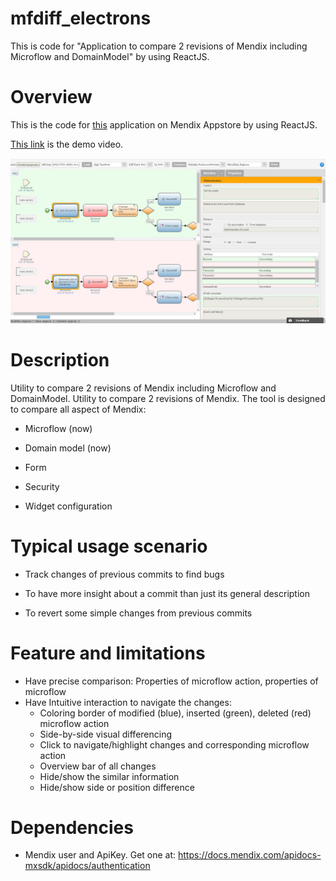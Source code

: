 # mfdiff_electrons
This is code for "Application to compare 2 revisions of Mendix including Microflow and DomainModel"  by using ReactJS.

# Overview

This is the code for [this](https://appstore.home.mendix.com/link/app/60761/SCH/Mendix-DiffTool) application on Mendix Appstore by using ReactJS.

[This link](https://youtu.be/hNBJ8GYcc0U) is the demo video.

![Image](images/capture.png)

# Description

Utility to compare 2 revisions of Mendix including Microflow and DomainModel.
Utility to compare 2 revisions of Mendix. The tool is designed to compare all aspect of Mendix:

 - Microflow (now)

 - Domain model (now)

 - Form

 - Security

 - Widget configuration

# Typical usage scenario

 - Track changes of previous commits to find bugs

 - To have more insight about a commit than just its general description 

 - To revert some simple changes from previous commits

# Feature and limitations

 - Have precise  comparison: Properties of microflow action, properties of microflow
 - Have Intuitive interaction to navigate the changes:
     - Coloring border of modified (blue), inserted (green), deleted (red) microflow action
     - Side-by-side visual differencing
     - Click to navigate/highlight changes and corresponding microflow action
     - Overview bar of all changes
     - Hide/show the similar information
     - Hide/show side or position difference

# Dependencies
 - Mendix user and ApiKey. Get one at: https://docs.mendix.com/apidocs-mxsdk/apidocs/authentication